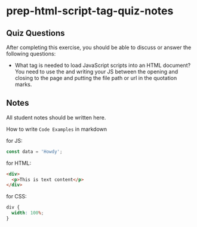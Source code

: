 # prep-html-script-tag-quiz-notes

## Quiz Questions

After completing this exercise, you should be able to discuss or answer the following questions:

- What tag is needed to load JavaScript scripts into an HTML document?
  You need to use the <script> tag.

- How do you use a script tag to write JavaScript directly in the HTML document?
  By adding <script></script> and writing your JS between the opening and closing <script> tag.

- How do you use a script tag to load an external JavaScript file?
  Add a <script src=""></script> to the page and putting the file path or url in the quotation marks.

## Notes

All student notes should be written here.

How to write `Code Examples` in markdown

for JS:

```javascript
const data = 'Howdy';
```

for HTML:

```html
<div>
  <p>This is text content</p>
</div>
```

for CSS:

```css
div {
  width: 100%;
}
```
